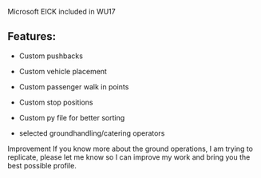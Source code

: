 <!--- Licensed Under: CC BY-NC 4.0 --->
Microsoft EICK included in WU17
## Features:
- Custom pushbacks

- Custom vehicle placement

- Custom passenger walk in points

- Custom stop positions

- Custom py file for better sorting

- selected groundhandling/catering operators

Improvement
If you know more about the ground operations, I am trying to replicate, please let me know so I can improve my work and bring you the best possible profile.
